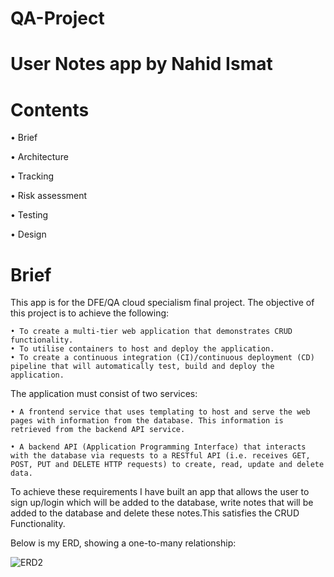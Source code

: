 # QA-Project

# User Notes app by Nahid Ismat

# Contents

• Brief

• Architecture

• Tracking

• Risk assessment

• Testing

• Design


# Brief

This app is for the DFE/QA cloud specialism final project. 
The objective of this project is to achieve the following:

    • To create a multi-tier web application that demonstrates CRUD functionality.
    • To utilise containers to host and deploy the application.
    • To create a continuous integration (CI)/continuous deployment (CD) pipeline that will automatically test, build and deploy the application.

The application must consist of two services:

    • A frontend service that uses templating to host and serve the web pages with information from the database. This information is retrieved from the backend API service.

    • A backend API (Application Programming Interface) that interacts with the database via requests to a RESTful API (i.e. receives GET, POST, PUT and DELETE HTTP requests) to create, read, update and delete data.

To achieve these requirements I have built an app that allows the user to sign up/login which will be added to the database, write notes that will be added to the database and delete these notes.This satisfies the CRUD Functionality.


Below is my ERD, showing a one-to-many relationship:

![ERD2](https://user-images.githubusercontent.com/111808023/198420514-931d0abe-8eec-4f7e-8d75-e9ad0950d88f.png)





